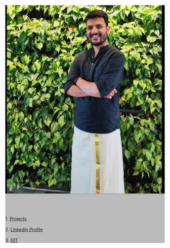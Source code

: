<div class="row">
  <div class="column" style="background-color:#aaa;">
    <img src="/images/my_pic.jpg" stype="width:300px"></img>
  </div>
  <div class="column" style="background-color:#bbb;">
     <br><br><br><br>
    1. <a href="https://docs.google.com/spreadsheets/d/1tHFYnNZkA8kO0w2tk10G_c88rnqVLbw9hhaiSz2tGc8/edit?usp=sharing">Projects</a><br><br>
    2. <a href="https://www.linkedin.com/in/keyur-talathi-a64227120">LinkedIn Profile</a> <br><br>
    3. <a href="https://github.com/keyurtalathi?tab=repositories">GIT</a>
    
  </div>
</div>
